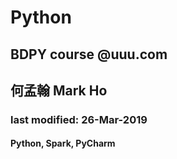 # Python
## BDPY course @uuu.com
## 何孟翰 Mark Ho
### last modified: 26-Mar-2019
#### Python, Spark, PyCharm
